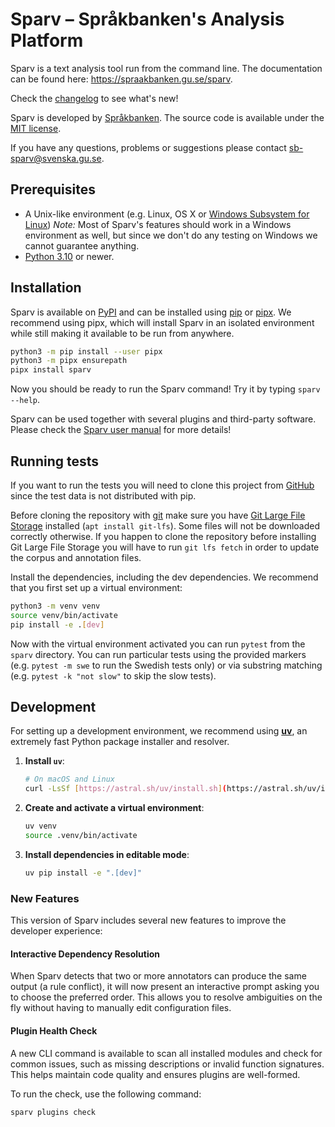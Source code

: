 # Sparv – Språkbanken's Analysis Platform

Sparv is a text analysis tool run from the command line. The documentation can be found here:
https://spraakbanken.gu.se/sparv.

Check the [changelog](CHANGELOG.md) to see what's new!

Sparv is developed by [Språkbanken](https://spraakbanken.gu.se/). The source code is available under the [MIT
license](https://opensource.org/licenses/MIT).

If you have any questions, problems or suggestions please contact <sb-sparv@svenska.gu.se>.

## Prerequisites

* A Unix-like environment (e.g. Linux, OS X or [Windows Subsystem for
  Linux](https://docs.microsoft.com/en-us/windows/wsl/about)) *Note:* Most of Sparv's features should work in a Windows
  environment as well, but since we don't do any testing on Windows we cannot guarantee anything.
* [Python 3.10](https://python.org/) or newer.

## Installation

Sparv is available on [PyPI](https://pypi.org/project/sparv/) and can be installed using
[pip](https://pip.pypa.io/en/stable/installation/) or [pipx](https://pipx.pypa.io/stable/).
We recommend using pipx, which will install Sparv in an isolated environment while still making it available to be run
from anywhere.

```sh
python3 -m pip install --user pipx
python3 -m pipx ensurepath
pipx install sparv
```

Now you should be ready to run the Sparv command! Try it by typing `sparv --help`.

Sparv can be used together with several plugins and third-party software. Please check the [Sparv user
manual](https://spraakbanken.gu.se/sparv/user-manual/installation-and-setup/) for more details!

## Running tests

If you want to run the tests you will need to clone this project from
[GitHub](https://github.com/spraakbanken/sparv) since the test data is not distributed with pip.

Before cloning the repository with [git](https://git-scm.com/downloads) make sure you have [Git Large File
Storage](https://git-lfs.github.com/) installed (`apt install git-lfs`). Some files will not be downloaded correctly
otherwise. If you happen to clone the repository before installing Git Large File Storage you will have to run `git lfs
fetch` in order to update the corpus and annotation files.

Install the dependencies, including the dev dependencies. We recommend that you first set up a virtual environment:

```sh
python3 -m venv venv
source venv/bin/activate
pip install -e .[dev]
```

Now with the virtual environment activated you can run `pytest` from the `sparv` directory. You can run
particular tests using the provided markers (e.g. `pytest -m swe` to run the Swedish tests only) or via substring
matching (e.g. `pytest -k "not slow"` to skip the slow tests).

## Development

For setting up a development environment, we recommend using [**uv**](https://github.com/astral-sh/uv), 
an extremely fast Python package installer and resolver.

1. **Install `uv`**:

    ```bash
    # On macOS and Linux
    curl -LsSf [https://astral.sh/uv/install.sh](https://astral.sh/uv/install.sh) | sh
    ```

2. **Create and activate a virtual environment**:

    ```bash
    uv venv
    source .venv/bin/activate
    ```

3. **Install dependencies in editable mode**:

    ```bash
    uv pip install -e ".[dev]"
    ```

### New Features

This version of Sparv includes several new features to improve the developer experience:

#### Interactive Dependency Resolution

When Sparv detects that two or more annotators can produce the same output (a rule conflict), 
it will now present an interactive prompt asking you to choose the preferred order. 
This allows you to resolve ambiguities on the fly without having to manually edit configuration files.

#### Plugin Health Check

A new CLI command is available to scan all installed modules and check for common issues, 
such as missing descriptions or invalid function signatures. This helps maintain code quality and ensures plugins are well-formed.

To run the check, use the following command:

```bash
sparv plugins check
```
